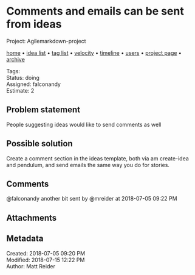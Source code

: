 # Comments and emails can be sent from ideas

Project: Agilemarkdown-project

[home](../index.md) • [idea list](../ideas.md) • [tag list](../tags.md) • [velocity](../velocity.md) • [timeline](../timeline.md) • [users](../users.md) • [project page](../agilemarkdown-project.md) • [archive](archive.md)

Tags:   
Status: doing  
Assigned: falconandy  
Estimate: 2  

## Problem statement

People suggesting ideas would like to send comments as well

## Possible solution

Create a comment section in the ideas template, both via am create-idea and pendulum, and send emails the same way you do for stories.

## Comments

@falconandy another bit
sent by @mreider at 2018-07-05 09:22 PM

## Attachments


## Metadata

Created: 2018-07-05 09:20 PM  
Modified: 2018-07-15 12:22 PM  
Author: Matt Reider  
